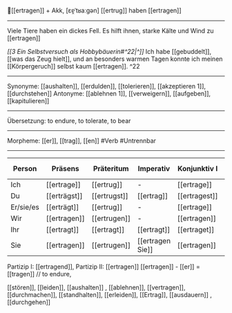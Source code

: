 🚦[[ertragen]] + Akk, [ɛɐ̯ˈtʁaːɡən]
[[ertrug]]
haben [[ertragen]]

---

Viele Tiere haben ein dickes Fell. Es hilft ihnen, starke Kälte und Wind zu [[ertragen]]

_[[3  Ein Selbstversuch als Hobbybäuerin#^22|^]]_ Ich habe [[gebuddelt]], [[was das Zeug hielt]], und an besonders warmen Tagen konnte ich meinen [[Körpergeruch]] selbst kaum [[ertragen]]. ^22

---

Synonyme: [[aushalten]], [[erdulden]], [[tolerieren]], [[akzeptieren 1]], [[durchstehen]]
Antonyme: [[ablehnen 1]], [[verweigern]], [[aufgeben]], [[kapitulieren]]

---

Übersetzung: to endure, to tolerate, to bear

---

Morpheme: [[er]], [[trag]], [[en]]
#Verb #Untrennbar

---

| Person    | Präsens      | Präteritum   | Imperativ        | Konjunktiv I  | Konjunktiv II |
| --------- | ------------ | ------------ | ---------------- | ------------- | ------------- |
| Ich       | [[ertrage]]  | [[ertrug]]   | -                | [[ertrage]]   | [[ertrüge]]   |
| Du        | [[erträgst]] | [[ertrugst]] | [[ertrag]]       | [[ertragest]] | [[ertrügest]] |
| Er/sie/es | [[erträgt]]  | [[ertrug]]   | -                | [[ertrage]]   | [[ertrüge]]   |
| Wir       | [[ertragen]] | [[ertrugen]] | -                | [[ertragen]]  | [[ertrügen]]  |
| Ihr       | [[ertragt]]  | [[ertragt]]  | [[ertragt]]      | [[ertraget]]  | [[ertrüget]]  |
| Sie       | [[ertragen]] | [[ertrugen]] | [[ertragen Sie]] | [[ertragen]]  | [[ertrügen]]  |

Partizip I: [[ertragend]], Partizip II: [[ertragen]]
[[ertragen]] - [[er]] = [[tragen]] // to endure,

[[stören]], [[leiden]], [[aushalten]]
, [[ablehnen]], [[vertragen]], [[durchmachen]], [[standhalten]], [[erleiden]], [[Ertrag]], [[ausdauern]]
, [[durchgehen]]